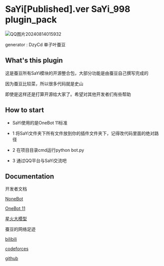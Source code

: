 # SaYi[Published].ver SaYi_998 plugin_pack 

![QQ图片20240814015932](https://github.com/user-attachments/assets/56576b50-b4e7-44d0-a698-b37fd9bf43e3)

generator : DzyCd 单子叶蚕豆

## What's this plugin
这是蚕豆所有SaYi模块的开源整合包，大部分功能是由蚕豆自己撰写完成的

因为蚕豆比较菜，所以很多代码就是史山

即使是这样还是打算开源给大家了。希望对其他开发者们有些帮助

## How to start
* SaYi使用的是OneBot 11标准

* 1 将SaYi文件夹下所有文件放到你的插件文件夹下，记得改代码里面的绝对路径

* 2 在项目目录cmd运行python bot.py

* 3 通过QQ平台与SaYi交流吧


## Documentation

开发者文档

[NoneBot](https://nonebot.dev/)

[OneBot 11](https://283375.github.io/onebot_v11_vitepress/)

[星火大模型](https://console.xfyun.cn/services/sparkapiCenter)

蚕豆的网络足迹

[bilibili](https://space.bilibili.com/288927312/favlist?fid=117908912&ftype=create)

[codeforces](https://www.bing.com/ck/a?!&&p=b25bcac10cded0e9JmltdHM9MTcyMzUwNzIwMCZpZ3VpZD0wOTBjOGYwZi04MDQ2LTZhMjEtMTliNS05Yzg3ODE1NDZiNWQmaW5zaWQ9NTE5OA&ptn=3&ver=2&hsh=3&fclid=090c8f0f-8046-6a21-19b5-9c8781546b5d&psq=dzycd&u=a1aHR0cHM6Ly9jb2RlZm9yY2VzLmNvbS9wcm9maWxlL0RaWUNE&ntb=1)

[github](https://www.bing.com/ck/a?!&&p=e231c616ceb3d840JmltdHM9MTcyMzUwNzIwMCZpZ3VpZD0wOTBjOGYwZi04MDQ2LTZhMjEtMTliNS05Yzg3ODE1NDZiNWQmaW5zaWQ9NTE0Mw&ptn=3&ver=2&hsh=3&fclid=090c8f0f-8046-6a21-19b5-9c8781546b5d&psq=dzycd&u=a1aHR0cHM6Ly9naXRodWIuY29tL0RaWUNE&ntb=1)
